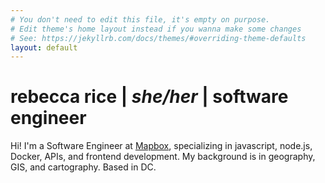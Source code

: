 ```yaml
---
# You don't need to edit this file, it's empty on purpose.
# Edit theme's home layout instead if you wanna make some changes
# See: https://jekyllrb.com/docs/themes/#overriding-theme-defaults
layout: default
---
```


# rebecca rice | _she/her_ | software engineer

Hi! I'm a Software Engineer at [Mapbox](https://mapbox.com), specializing in javascript, node.js, Docker, APIs, and frontend development. My background is in geography, GIS, and cartography. Based in DC.
